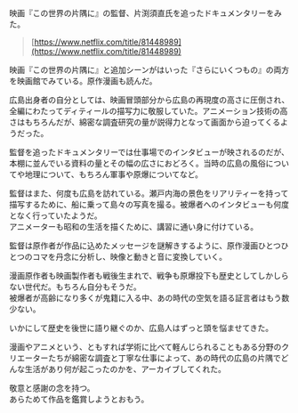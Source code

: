 映画『この世界の片隅に』の監督、片渕須直氏を追ったドキュメンタリーをみた。

> [https://www.netflix.com/title/81448989](https://www.netflix.com/title/81448989)

映画『この世界の片隅に』と追加シーンがはいった『さらにいくつもの』の両方を映画館でみている。原作漫画も読んだ。

広島出身者の自分としては、映画冒頭部分から広島の再現度の高さに圧倒され、全編にわたってディティールの描写力に敬服していた。アニメーション技術の高さはもちろんだが、綿密な調査研究の量が説得力となって画面から迫ってくるようだった。

監督を追ったドキュメンタリーでは仕事場でのインタビューが映されるのだが、本棚に並んでいる資料の量とその幅の広さにおどろく。当時の広島の風俗についてや地理について、もちろん軍事や原爆についてなど。

監督はまた、何度も広島を訪れている。瀬戸内海の景色をリアリティーを持って描写するために、船に乗って島々の写真を撮る。被爆者へのインタビューも何度となく行っていたようだ。  
アニメーターも昭和の生活を描くために、講習に通い身に付けている。

監督は原作者が作品に込めたメッセージを謎解きするように、原作漫画ひとつひとつのコマを丹念に分析し、映像と動きと音に変換していく。

漫画原作者も映画製作者も戦後生まれで、戦争も原爆投下も歴史としてしかしらない世代だ。もちろん自分もそうだ。  
被爆者が高齢になり多くが鬼籍に入る中、あの時代の空気を語る証言者はもう数少ない。

いかにして歴史を後世に語り継ぐのか、広島人はずっと頭を悩ませてきた。

漫画やアニメという、ともすれば学術に比べて軽んじられることもある分野のクリエーターたちが綿密な調査と丁寧な仕事によって、あの時代の広島の片隅でどんな生活があり何が起こったのかを、アーカイブしてくれた。

敬意と感謝の念を持つ。  
あらためて作品を鑑賞しようとおもう。
